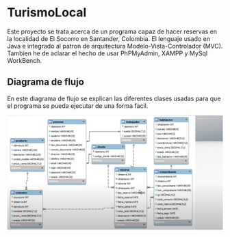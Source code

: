 # TurismoLocal

Este proyecto se trata acerca de un programa capaz de hacer reservas en la localidad de El Socorro en Santander, Colombia. El lenguaje usado en Java e integrado al patron de arquitectura Modelo-Vista-Controlador (MVC). Tambien he de aclarar el hecho de usar PhPMyAdmin, XAMPP y MySql WorkBench.


## Diagrama de flujo
 
 En este diagrama de flujo se explican las diferentes clases usadas para que el programa se pueda ejecutar de una forma facil.
 
 ![Diagrama](/Documentos//Diagrama_Flujo.png)
